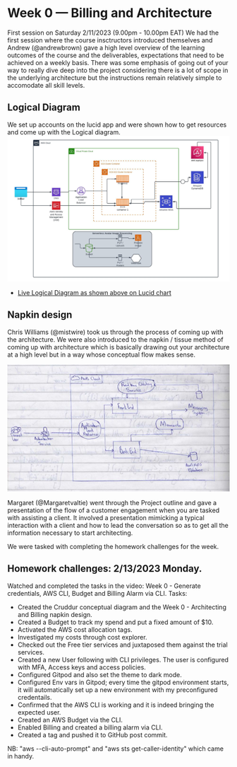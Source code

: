 # Week 0 — Billing and Architecture

First session on Saturday 2/11/2023 (9.00pm - 10.00pm EAT)
We had the first session where the course insctructors introduced themselves and Andrew (@andrewbrown) gave a high level overview of the learning outcomes of the 
course and the deliverables, expectations that need to be achieved on a weekly basis. There was some emphasis of going out of your way to really dive deep
into the project considering there is a lot of scope in the underlying architecture but the instructions remain relatively simple to accomodate all skill 
levels. 

## Logical Diagram

We set up accounts on the lucid app and were shown how to get resources and come up with the Logical diagram.
![Logical Architectural Diagram](https://github.com/Stevecmd/aws-bootcamp-cruddur-2023/blob/main/journal/Week%200/Cruddur%20-%20Conceptual%20Diagram.jpeg)
- [Live Logical Diagram as shown above on Lucid chart](https://lucid.app/lucidchart/cd526c7d-0a59-4b3a-b61a-ef5e019293fe/edit?page=0_0&invitationId=inv_5ba96d4e-22e1-4db8-84b5-5fbef5a1739c#)

## Napkin design

Chris Williams (@mistwire) took us through the process of coming up with the architecture. We were also introduced to the napkin / tissue method of 
coming up with architecture which is basically drawing out your architecture at a high level but in a way whose conceptual flow makes sense.

![Napkin design](https://github.com/Stevecmd/aws-bootcamp-cruddur-2023/blob/main/journal/Week%200/Cruddur%20-%20Napkin%20design%20main.JPG)

Margaret (@Margaretvaltie) went through the Project outline and gave a presentation of the flow of a customer engagement when you are tasked with assisting a client. It involved a presentation mimicking a typical interaction with a client and how to lead the conversation so as 
to get all the information necessary to start architecting.

We were tasked with completing the homework challenges for the week.

## Homework challenges: 2/13/2023 Monday.
Watched and completed the tasks in the video: Week 0 - Generate credentials, AWS CLI, Budget and Billing Alarm via CLI.
Tasks:
- Created the Cruddur conceptual diagram and the Week 0 - Architecting and Billing napkin design.
- Created a Budget to track  my spend and put a fixed amount of $10. 
- Activated the AWS cost allocation tags.
- Investigated my costs through cost explorer.
- Checked out the Free tier services and juxtaposed them against the trial services.
- Created a new User following with CLI privileges. The user is configured with MFA, Access keys and access policies.
- Configured Gitpod and also set the theme to dark mode.
- Configured Env vars in Gitpod; every time the gitpod environment starts, it will automatically set up a new environment with my 
    preconfigured credentails.
- Confirmed that the AWS CLI is working and it is indeed bringing the expected user.
- Created an AWS Budget via the CLI.
- Enabled Billing and created a billing alarm via CLI.
- Created a tag and pushed it to GitHub post commit.

NB: "aws --cli-auto-prompt" and 
    "aws sts get-caller-identity" which came in handy.

